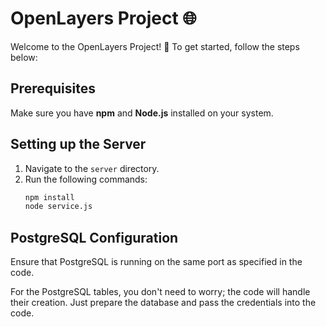 # OpenLayers Project 🌐

Welcome to the OpenLayers Project! 🚀 To get started, follow the steps below:

## Prerequisites
Make sure you have **npm** and **Node.js** installed on your system.

## Setting up the Server
1. Navigate to the `server` directory.
2. Run the following commands:
   ```bash
   npm install
   node service.js
## PostgreSQL Configuration
Ensure that PostgreSQL is running on the same port as specified in the code.

For the PostgreSQL tables, you don't need to worry; the code will handle their creation. Just prepare the database and pass the credentials into the code.

